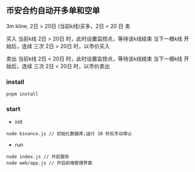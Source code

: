 ## 币安合约自动开多单和空单
3m kline, 2日 > 20日 (当前k线)买多，2日 < 20 日 卖

买入
当前k线 2日 > 20日 时，此时设置监控点，等待该k线结束
当下一根k线 开始后，连续 三次  2日 > 20日 时，以市价买入

卖出
当前k线 2日 < 20日 时，此时设置监控点，等待该k线结束
当下一根k线 开始后，连续 三次 2日 < 20日 时，以市价卖出


### install
```
pnpm install
```

### start

- init
```
node binance.js // 初始化数据库,运行 10 秒后手动停止
```

- run
```
node index.js // 开启服务
node web/app.js // 开启前端管理界面
```